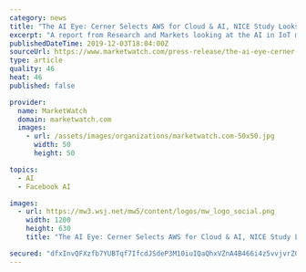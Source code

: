 ```yaml
---
category: news
title: "The AI Eye: Cerner Selects AWS for Cloud & AI, NICE Study Looks at Impact of Millennial Engagement on Digital Future"
excerpt: "A report from Research and Markets looking at the AI in IoT market finds that the North American market for AI in IoT devices ... content brand of Investorideas.com Follow us on Twitter https://twitter.com/Investorideas Follow us on Facebook https://www.facebook.com/Investorideas Follow us on YouTube https://www.youtube.com/c/Investorideas"
publishedDateTime: 2019-12-03T18:04:00Z
sourceUrl: https://www.marketwatch.com/press-release/the-ai-eye-cerner-selects-aws-for-cloud-ai-nice-study-looks-at-impact-of-millennial-engagement-on-digital-future-2019-12-03
type: article
quality: 46
heat: 46
published: false

provider:
  name: MarketWatch
  domain: marketwatch.com
  images:
    - url: /assets/images/organizations/marketwatch.com-50x50.jpg
      width: 50
      height: 50

topics:
  - AI
  - Facebook AI

images:
  - url: https://mw3.wsj.net/mw5/content/logos/mw_logo_social.png
    width: 1200
    height: 630
    title: "The AI Eye: Cerner Selects AWS for Cloud & AI, NICE Study Looks at Impact of Millennial Engagement on Digital Future"

secured: "dfxInvQFXzfb7YUBTqf7IfcdJSdeP3M10iuIQaQhxVZnA4B466i4z5vvjvrZGr5HeWEPlKss3LHI8NXE+LkilGiMVhkjbo1B3D4/0hO2cgavmWfjCKiJzOv84saE3i5LBbHMQK2Q+vJwB6huOu8DdP7BHkTeR6Mbjx7r98okDeiXq5s/SzfwQjqiSuRZpTuZfF7SJXLftIgr6H2hXFLQ8zGvv6uzqC7KNFjhrHGKAyLzOBD6M618CMzQ0X/WK7jQikyv7+pApZge2B4MNEodqQ==;uBlSEJ6ZVn8z3cCG2WVolw=="
---
```


